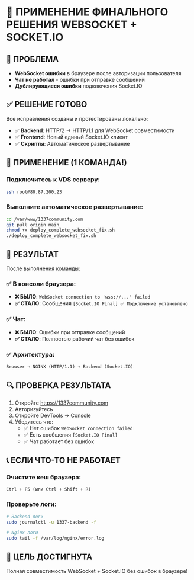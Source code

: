 # 🎯 ПРИМЕНЕНИЕ ФИНАЛЬНОГО РЕШЕНИЯ WEBSOCKET + SOCKET.IO

## 🚨 ПРОБЛЕМА
- **WebSocket ошибки** в браузере после авторизации пользователя
- **Чат не работал** - ошибки при отправке сообщений
- **Дублирующиеся ошибки** подключения Socket.IO

## ✅ РЕШЕНИЕ ГОТОВО
Все исправления созданы и протестированы локально:
- ✅ **Backend**: HTTP/2 → HTTP/1.1 для WebSocket совместимости
- ✅ **Frontend**: Новый единый Socket.IO клиент
- ✅ **Скрипты**: Автоматическое развертывание

## 🚀 ПРИМЕНЕНИЕ (1 КОМАНДА!)

### Подключитесь к VDS серверу:
```bash
ssh root@80.87.200.23
```

### Выполните автоматическое развертывание:
```bash
cd /var/www/1337community.com
git pull origin main
chmod +x deploy_complete_websocket_fix.sh
./deploy_complete_websocket_fix.sh
```

## 🎉 РЕЗУЛЬТАТ

После выполнения команды:

### ✅ **В консоли браузера:**
- **❌ БЫЛО**: `WebSocket connection to 'wss://...' failed`
- **✅ СТАЛО**: Сообщения `[Socket.IO Final] ✅ Подключение установлено`

### ✅ **Чат:**
- **❌ БЫЛО**: Ошибки при отправке сообщений
- **✅ СТАЛО**: Полностью рабочий чат без ошибок

### ✅ **Архитектура:**
```
Browser → NGINX (HTTP/1.1) → Backend (Socket.IO)
```

## 🔍 ПРОВЕРКА РЕЗУЛЬТАТА

1. Откройте https://1337community.com
2. Авторизуйтесь
3. Откройте DevTools → Console
4. Убедитесь что:
   - ✅ Нет ошибок `WebSocket connection failed`
   - ✅ Есть сообщения `[Socket.IO Final]`
   - ✅ Чат работает без ошибок

## 📞 ЕСЛИ ЧТО-ТО НЕ РАБОТАЕТ

### Очистите кеш браузера:
```
Ctrl + F5 (или Ctrl + Shift + R)
```

### Проверьте логи:
```bash
# Backend логи
sudo journalctl -u 1337-backend -f

# Nginx логи  
sudo tail -f /var/log/nginx/error.log
```

## 🎯 ЦЕЛЬ ДОСТИГНУТА
Полная совместимость WebSocket + Socket.IO без ошибок в браузере! 